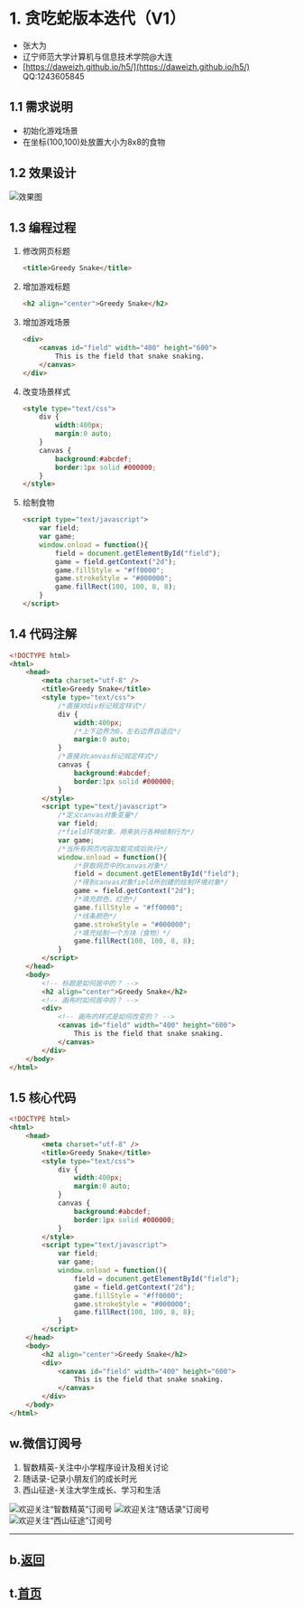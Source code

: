 # 1. 贪吃蛇版本迭代（V1） 

- 张大为
- 辽宁师范大学计算机与信息技术学院@大连
- [https://daweizh.github.io/h5/](https://daweizh.github.io/h5/)  QQ:1243605845

## 1.1 需求说明

- 初始化游戏场景
- 在坐标(100,100)处放置大小为8x8的食物

## 1.2 效果设计

![效果图](demo.png)

## 1.3 编程过程

1. 修改网页标题
    ~~~html
    <title>Greedy Snake</title>
    ~~~
2. 增加游戏标题
	~~~html
	<h2 align="center">Greedy Snake</h2>
	~~~
3. 增加游戏场景
	~~~html
    <div>
        <canvas id="field" width="400" height="600">
            This is the field that snake snaking.
        </canvas>
    </div>
	~~~
4. 改变场景样式
	~~~html
    <style type="text/css">
        div {
            width:400px;
            margin:0 auto;  
        }
        canvas {
            background:#abcdef;
            border:1px solid #000000;
        }
    </style>
	~~~
5. 绘制食物
	~~~html
    <script type="text/javascript">
        var field;
        var game;
        window.onload = function(){
            field = document.getElementById("field");
            game = field.getContext("2d");
            game.fillStyle = "#ff0000";
            game.strokeStyle = "#000000";
            game.fillRect(100, 100, 8, 8);
        }
    </script>
	~~~

## 1.4 代码注解

~~~html
<!DOCTYPE html>
<html>
    <head>
        <meta charset="utf-8" />
        <title>Greedy Snake</title>
        <style type="text/css">
            /*直接对div标记规定样式*/
            div {
                width:400px;
                /*上下边界为0，左右边界自适应*/
                margin:0 auto;  
            }
            /*直接对canvas标记规定样式*/
            canvas {
                background:#abcdef;
                border:1px solid #000000;
            }
        </style>
        <script type="text/javascript">
            /*定义canvas对象变量*/
            var field;
            /*field环境对象，用来执行各种绘制行为*/
            var game;
            /*当所有网页内容加载完成后执行*/
            window.onload = function(){
                /*获取网页中的canvas对象*/
                field = document.getElementById("field");
                /*得到canvas对象field所创建的绘制环境对象*/
                game = field.getContext("2d");
                /*填充颜色，红色*/
                game.fillStyle = "#ff0000";
                /*线条颜色*/
                game.strokeStyle = "#000000";
                /*填充绘制一个方块（食物）*/
                game.fillRect(100, 100, 8, 8);
            }
        </script>
    </head>
    <body>
        <!-- 标题是如何居中的？ -->
        <h2 align="center">Greedy Snake</h2>
        <!-- 画布时如何居中的？ -->
        <div>
            <!-- 画布的样式是如何改变的？ -->
            <canvas id="field" width="400" height="600">
                This is the field that snake snaking.
            </canvas>
        </div>
    </body>
</html>
~~~

## 1.5 核心代码

~~~html
<!DOCTYPE html>
<html>
    <head>
        <meta charset="utf-8" />
        <title>Greedy Snake</title>
        <style type="text/css">
            div {
                width:400px;
                margin:0 auto;
            }
            canvas {
                background:#abcdef;
                border:1px solid #000000;
            }
        </style>
        <script type="text/javascript">
            var field;
            var game;
            window.onload = function(){
                field = document.getElementById("field");
                game = field.getContext("2d");
                game.fillStyle = "#ff0000"; 
                game.strokeStyle = "#000000"; 
                game.fillRect(100, 100, 8, 8); 
            }
        </script>
    </head>
    <body>
        <h2 align="center">Greedy Snake</h2>
        <div>
            <canvas id="field" width="400" height="600">
                This is the field that snake snaking.
            </canvas>
        </div>
    </body>
</html>
~~~

## w.微信订阅号

1. 智数精英-关注中小学程序设计及相关讨论
2. 随话录-记录小朋友们的成长时光
2. 西山征途-关注大学生成长、学习和生活

![欢迎关注“智数精英”订阅号](../../assets/me/img/idea8.jpg)
![欢迎关注“随话录”订阅号](../../assets/me/img/shl8.jpg)
![欢迎关注“西山征途”订阅号](../../assets/me/img/xszt8.jpg)

----------

## b.[返回](../)

## t.[首页](../../)

